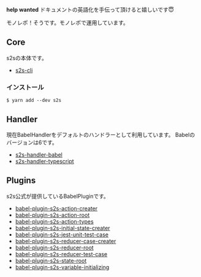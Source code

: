 **help wanted** ドキュメントの英語化を手伝って頂けると嬉しいです😇

モノレポ！そうです。モノレポで運用しています。

## Core
s2sの本体です。

- [s2s-cli](./s2s-cli)

### インストール

```
$ yarn add --dev s2s
```

## Handler
現在BabelHandlerをデフォルトのハンドラーとして利用しています。
Babelのバージョンは6です。

- [s2s-handler-babel](./s2s-handler-babel)
- [s2s-handler-typescript](./s2s-handler-typescript)

## Plugins
s2s公式が提供しているBabelPluginです。

- [babel-plugin-s2s-action-creater](./babel-plugin-s2s-action-creater)
- [babel-plugin-s2s-action-root](./babel-plugin-s2s-action-root)
- [babel-plugin-s2s-action-types](./babel-plugin-s2s-action-types)
- [babel-plugin-s2s-initial-state-creater](./babel-plugin-s2s-initial-state-creater)
- [babel-plugin-s2s-jest-unit-test-case](./babel-plugin-s2s-jest-unit-test-case)
- [babel-plugin-s2s-reducer-case-creater](./babel-plugin-s2s-reducer-case-creater)
- [babel-plugin-s2s-reducer-root](./babel-plugin-s2s-reducer-root)
- [babel-plugin-s2s-reducer-test-case](./babel-plugin-s2s-reducer-test-case)
- [babel-plugin-s2s-state-root](./babel-plugin-s2s-state-root)
- [babel-plugin-s2s-variable-initializing](./babel-plugin-s2s-variable-initializing)
